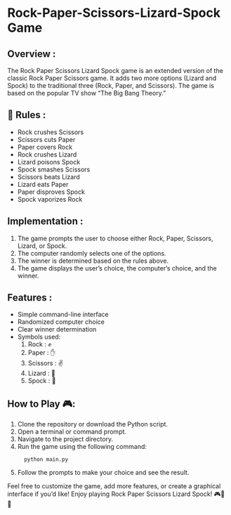 # Rock-Paper-Scissors-Lizard-Spock Game

## Overview :  
The Rock Paper Scissors Lizard Spock game is an extended version of the classic Rock Paper Scissors game. It adds two more options (Lizard and Spock) to the traditional three (Rock, Paper, and Scissors). The game is based on the popular TV show “The Big Bang Theory.”

## 📌 Rules :
<ul>
<li>Rock crushes Scissors</li>
<li>Scissors cuts Paper</li>
<li>Paper covers Rock</li>
<li>Rock crushes Lizard</li>
<li>Lizard poisons Spock</li>
<li>Spock smashes Scissors</li>
<li>Scissors beats Lizard</li>
<li>Lizard eats Paper</li>
<li>Paper disproves Spock</li>
<li>Spock vaporizes Rock</li>
</ul>

## Implementation : 
<ol>
<li>The game prompts the user to choose either Rock, Paper, Scissors, Lizard, or Spock.</li>
<li>The computer randomly selects one of the options.</li>
<li>The winner is determined based on the rules above.</li>
<li>The game displays the user’s choice, the computer’s choice, and the winner.</li>
</ol>

## Features : 
<ul>
<li>Simple command-line interface</li>
<li>Randomized computer choice</li>
<li>Clear winner determination</li>
<li>Symbols used:
<ol>
  <li>Rock : ✊</li>
  <li>Paper : ✋</li>
  <li>Scissors : ✌</li>
  <li>Lizard : 🦎</li>
  <li>Spock : 🖖</li>
</ol>
</li>
</ul>

## How to Play 🎮: 
<ol>
<li>Clone the repository or download the Python script.</li>
<li>Open a terminal or command prompt.</li>
<li>Navigate to the project directory.</li>
<li>Run the game using the following command:</li>
  
      python main.py
<li>Follow the prompts to make your choice and see the result.</li>
</ol>

Feel free to customize the game, add more features, or create a graphical interface if you’d like! Enjoy playing Rock Paper Scissors Lizard Spock! 🎮🖖🤘
